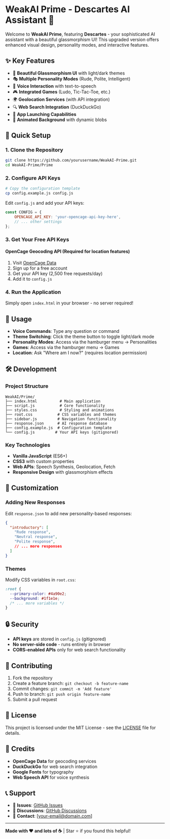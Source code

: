 # WeakAI Prime - Descartes AI Assistant 🤖

Welcome to **WeakAI Prime**, featuring **Descartes** - your sophisticated AI assistant with a beautiful glassmorphism UI! This upgraded version offers enhanced visual design, personality modes, and interactive features.

## ✨ **Key Features**

- 🎨 **Beautiful Glassmorphism UI** with light/dark themes
- 🎭 **Multiple Personality Modes** (Rude, Polite, Intelligent)
- 🎤 **Voice Interaction** with text-to-speech
- 🎮 **Integrated Games** (Ludo, Tic-Tac-Toe, etc.)
- 🌍 **Geolocation Services** (with API integration)
- 🔍 **Web Search Integration** (DuckDuckGo)
- 📱 **App Launching Capabilities**
- 🎯 **Animated Background** with dynamic blobs

## 🚀 **Quick Setup**

### **1. Clone the Repository**
```bash
git clone https://github.com/yourusername/WeakAI-Prime.git
cd WeakAI-Prime/Prime
```

### **2. Configure API Keys**
```bash
# Copy the configuration template
cp config.example.js config.js
```

Edit `config.js` and add your API keys:
```javascript
const CONFIG = {
    OPENCAGE_API_KEY: 'your-opencage-api-key-here',
    // ... other settings
};
```

### **3. Get Your Free API Keys**

#### **OpenCage Geocoding API (Required for location features)**
1. Visit [OpenCage Data](https://opencagedata.com/api)
2. Sign up for a free account
3. Get your API key (2,500 free requests/day)
4. Add it to `config.js`

### **4. Run the Application**
Simply open `index.html` in your browser - no server required!

## 🎯 **Usage**

- **Voice Commands**: Type any question or command
- **Theme Switching**: Click the theme button to toggle light/dark mode
- **Personality Modes**: Access via the hamburger menu → Personalities
- **Games**: Access via the hamburger menu → Games
- **Location**: Ask "Where am I now?" (requires location permission)

## 🛠 **Development**

### **Project Structure**
```
WeakAI/Prime/
├── index.html          # Main application
├── script.js           # Core functionality
├── styles.css          # Styling and animations
├── root.css           # CSS variables and themes
├── sidebar.js         # Navigation functionality
├── response.json      # AI response database
├── config.example.js  # Configuration template
└── config.js         # Your API keys (gitignored)
```

### **Key Technologies**
- **Vanilla JavaScript** (ES6+)
- **CSS3** with custom properties
- **Web APIs**: Speech Synthesis, Geolocation, Fetch
- **Responsive Design** with glassmorphism effects

## 🎨 **Customization**

### **Adding New Responses**
Edit `response.json` to add new personality-based responses:
```json
{
  "introductory": [
    "Rude response",
    "Neutral response", 
    "Polite response",
    // ... more responses
  ]
}
```

### **Themes**
Modify CSS variables in `root.css`:
```css
:root {
  --primary-color: #4a90e2;
  --background: #1f1e1e;
  /* ... more variables */
}
```

## 🔒 **Security**

- **API keys** are stored in `config.js` (gitignored)
- **No server-side code** - runs entirely in browser
- **CORS-enabled APIs** only for web search functionality

## 🤝 **Contributing**

1. Fork the repository
2. Create a feature branch: `git checkout -b feature-name`
3. Commit changes: `git commit -m 'Add feature'`
4. Push to branch: `git push origin feature-name`
5. Submit a pull request

## 📝 **License**

This project is licensed under the MIT License - see the [LICENSE](LICENSE) file for details.

## 🙏 **Credits**

- **OpenCage Data** for geocoding services
- **DuckDuckGo** for web search integration
- **Google Fonts** for typography
- **Web Speech API** for voice synthesis

## 📞 **Support**

- 🐛 **Issues**: [GitHub Issues](https://github.com/yourusername/WeakAI-Prime/issues)
- 💬 **Discussions**: [GitHub Discussions](https://github.com/yourusername/WeakAI-Prime/discussions)
- 📧 **Contact**: [your-email@domain.com]

---

**Made with ❤️ and lots of ☕** | Star ⭐ if you found this helpful!
